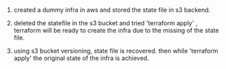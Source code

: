 1. created a dummy infra in aws and stored the state file in s3 backend.

2. deleted the statefile in the s3 bucket and tried 'terraform apply' , terraform will be ready to create the infra due to the missing of the state file.

3. using s3 bucket versioning, state file is recovered. then while 'terraform apply' the original state of the infra is achieved.
